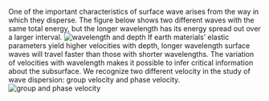 One of the important characteristics of surface wave arises from the way in which they disperse. The figure below shows two different waves with the same total energy, but the longer wavelength has its energy spread out over a larger interval. 
![wavelength and depth](https://upload.wikimedia.org/wikipedia/commons/thumb/8/89/Surface_wave_penetration.png/1024px-Surface_wave_penetration.png)
If earth materials’ elastic parameters yield higher velocities with depth, longer wavelength surface waves will travel faster than those with shorter wavelengths. The variation of velocities with wavelength makes it possible to infer critical information about the subsurface. We recognize two different velocity in the study of wave dispersion: group velocity and phase velocity. 
![group and phase velocity](http://resource.isvr.soton.ac.uk/spcg/tutorial/tutorial/Tutorial_files/essaiwave.gif)

